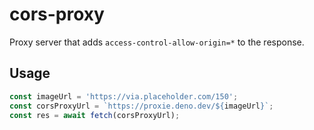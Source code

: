 # cors-proxy

Proxy server that adds `access-control-allow-origin=*` to the response.

## Usage

```js
const imageUrl = 'https://via.placeholder.com/150';
const corsProxyUrl = `https://proxie.deno.dev/${imageUrl}`;
const res = await fetch(corsProxyUrl);
```